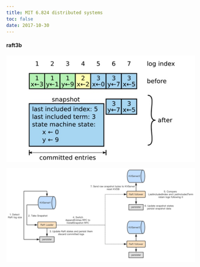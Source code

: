 ```yaml
---
title: MIT 6.824 distributed systems
toc: false
date: 2017-10-30
---
```



#### raft3b

![](figures/16018643169974.jpg)

![](figures/16018643833646.png)
